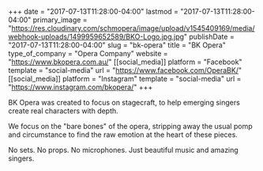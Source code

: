 +++
date = "2017-07-13T11:28:00-04:00"
lastmod = "2017-07-13T11:28:00-04:00"
primary_image = "https://res.cloudinary.com/schmopera/image/upload/v1545409169/media/webhook-uploads/1499959652589/BKO-Logo.jpg.jpg"
publishDate = "2017-07-13T11:28:00-04:00"
slug = "bk-opera"
title = "BK Opera"
type_of_company = "Opera Company"
website = "https://www.bkopera.com.au/"
[[social_media]]
platform = "Facebook"
template = "social-media"
url = "https://www.facebook.com/OperaBK/"
[[social_media]]
platform = "Instagram"
template = "social-media"
url = "https://www.instagram.com/bkopera/"
+++

BK Opera was created to focus on stagecraft, to help emerging singers create real characters with depth. 

We focus on the "bare bones" of the opera, stripping away the usual pomp and circumstance to find the raw emotion at the heart of these pieces.
 
No sets. No props. No microphones. Just beautiful music and amazing singers.
